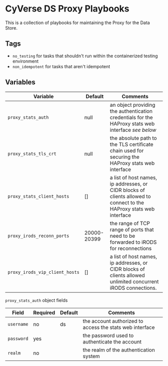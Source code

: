 # CyVerse DS Proxy Playbooks

This is a collection of  playbooks for maintaining the Proxy for the Data Store.

## Tags

* `no_testing` for tasks that shouldn't run within the containerized testing environment
* `non_idempotent` for tasks that aren't idempotent

## Variables

Variable                       | Default     | Comments
------------------------------ | ----------- | --------
`proxy_stats_auth`             | null        | an object providing the authentication credentials for the HAProxy stats web interface _see below_
`proxy_stats_tls_crt`          | null        | the absolute path to the TLS certificate chain used for securing the HAProxy stats web interface
`proxy_stats_client_hosts`     | []          | a list of host names, ip addresses, or CIDR blocks of clients allowed to connect to the HAProxy stats web interface
`proxy_irods_reconn_ports`     | 20000-20399 | the range of TCP range of ports that need to be forwarded to iRODS for reconnections
`proxy_irods_vip_client_hosts` | []          | a list of host names, ip addresses, or CIDR blocks of clients allowed unlimited concurrent iRODS connections.

`proxy_stats_auth` object fields

Field      | Required | Default | Comments
---------- | -------- | ------- | --------
`username` | no       | ds      | the account authorized to access the stats web interface
`password` | yes      |         | the password used to authenticate the account
`realm`    | no       |         | the realm of the authentication system
